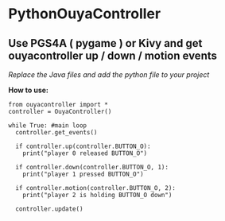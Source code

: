 PythonOuyaController
====================

Use PGS4A ( pygame ) or Kivy and get ouyacontroller up / down / motion events
--------------

*Replace the Java files and add the python file to your project*

**How to use:**

    from ouyacontroller import *
    controller = OuyaController()
    
    while True: #main loop
      controller.get_events()
      
      if controller.up(controller.BUTTON_O):
        print("player 0 released BUTTON_O")
        
      if controller.down(controller.BUTTON_O, 1):
        print("player 1 pressed BUTTON_O")
        
      if controller.motion(controller.BUTTON_O, 2):
        print("player 2 is holding BUTTON_O down")
        
      controller.update()
